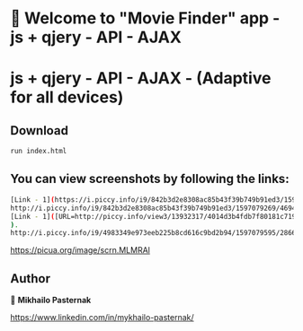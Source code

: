 # 👋 Welcome to "Movie Finder" app  - js + qjery - API - AJAX 

# js + qjery - API - AJAX - (Adaptive for all devices)

## Download 

```sh
run index.html
```

## You can view screenshots by following the links:

```sh
[Link - 1](https://i.piccy.info/i9/842b3d2e8308ac85b43f39b749b91ed3/1597079269/469405/1391549/scrn.jpg).
http://i.piccy.info/i9/842b3d2e8308ac85b43f39b749b91ed3/1597079269/469405/1391549/scrn.jpg
[Link - 1]([URL=http://piccy.info/view3/13932317/4014d3b4fdb7f80181c719ada18b790c/][IMG]http://i.piccy.info/i9/26518026a0dd5990a392f748984d6b95/1597079595/6583/1391549/scrn2_240.jpg[/IMG][/URL][URL=http://i.piccy.info/a3c/2020-08-10-17-13/i9-13932317/240x150-r][IMG]http://i.piccy.info/a3/2020-08-10-17-13/i9-13932317/240x150-r/i.gif[/IMG][/URL]
).
http://i.piccy.info/i9/4983349e973eeb225b8cd616c9bd2b94/1597079595/286647/1391549/5768scrn2.jpg
```
https://picua.org/image/scrn.MLMRAl

## Author

👤 **Mikhailo Pasternak**

https://www.linkedin.com/in/mykhailo-pasternak/

